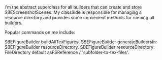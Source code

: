 I'm the abstract superclass for all builders that can create and store SBEScreenshotScenes. My classSide is responsible for managing a resource directory and provides some convenient methods for running all builders.

Popular commands on me include:

SBEFigureBuilder buildAllTexFigures.
SBEFigureBuilder generateBuildersIn: SBEFigureBuilder resourceDirectory.
SBEFigureBuilder resourceDirectory: FileDirectory default asFSReference / 'subfolder-to-tex-files'.